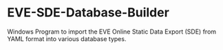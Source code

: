 # EVE-SDE-Database-Builder
Windows Program to import the EVE Online Static Data Export (SDE) from YAML format into various database types.
